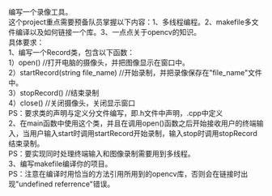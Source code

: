 编写一个录像工具。  
这个project重点需要预备队员掌握以下内容：1、多线程编程。2、makefile多文件编译以及如何链接一个库。3、一点点关于opencv的知识。  
具体要求：  
1、编写一个Record类，包含以下函数：  
	1）open() //打开电脑的摄像头，并把图像显示在窗口中。  
	2）startRecord(string file_name) //开始录制，并把录像保存在"file_name"文件中。  
	3）stopRecord() //结束录制  
	4）close() //关闭摄像头，关闭显示窗口  
   PS：要求类的声明与定义分文件编写，即.h文件中声明，.cpp中定义  
2、在main函数中使用这个类，并且在调用open()函数之后开始接收用户的终端输入，当用户输入start时调用startRecord开始录制，输入stop时调用stopRecord结束录制。  
   PS：要实现同时处理终端输入和图像录制需要用到多线程。  
3、编写makefile编译你的项目。  
   PS：注意在编译时用恰当的方法引用所用到的opencv库，否则会在链接时出现"undefined referrence"错误。  